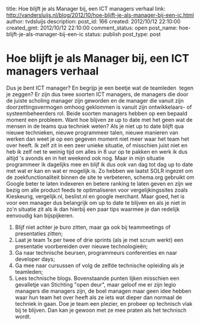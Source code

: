 title: Hoe blijft je als Manager bij, een ICT managers verhaal
link: http://vandersluijs.nl/blog/2012/10/hoe-blijft-je-als-manager-bij-een-ic.html
author: tvdsluijs
description: 
post_id: 166
created: 2012/10/12 22:10:00
created_gmt: 2012/10/12 22:10:00
comment_status: open
post_name: hoe-blijft-je-als-manager-bij-een-ic
status: publish
post_type: post

# Hoe blijft je als Manager bij, een ICT managers verhaal

Dus je bent ICT manager? En begrijp je een beetje wat de teamleden  tegen je zeggen? Er zijn dus twee soorten ICT managers, de managers die door de juiste scholing manager zijn geworden en de manager die vanuit zijn doorzettingsvermogen omhoog geklommen is vanuit zijn ontwikkelaars- of systeembeheerders rol. Beide soorten managers hebben op een bepaald moment een probleem. Want hoe blijven ze up to date met het geen wat de mensen in de teams qua techniek weten? Als je niet up to date blijft qua nieuwe technieken, nieuwe programmeer talen, nieuwe manieren van werken dan weet je op een gegeven moment niet meer waar het team het over heeft. Ik zelf zit in een zeer unieke situatie, of misschien juist niet en heb ik zelf net te weinig tijd om alles in 8 uur op te pakken en werk ik dus altijd 's avonds en in het weekend ook nog. Maar in mijn situatie programmeer ik dagelijks mee en blijf ik dus ook van dag tot dag up to date met wat er kan en wat er mogelijk is. Zo hebben we laatst SOLR ingezet om de zoekfunctionaliteit binnen de site te verbeteren, schema.org gebruikt om Google beter te laten indexeren en betere ranking te laten geven en zijn we bezig om alle product feeds te optimaliseren voor vergelijkingssites zoals Kieskeurig, vergelijk.nl, beslist.nl en google merchant. Maar goed, het is voor een manager dus belangrijk om up to date te blijven en als je niet in zo'n situatie zit als ik dan hierbij een paar tips waarmee je dan redelijk eenvoudig kan bijspijkeren. 

  1. Blijf niet achter je buro zitten, maar ga ook bij teammeetings of presentaties zitten;
  2. Laat je team 1x per twee of drie sprints (als je met scrum werkt) een presentatie voorbereiden over nieuwe technologieën;
  3. Ga naar technische beursen, programmeurs conferenties en naar developer days;
  4. Ga mee naar cursussen of volg de zelfde technische opleiding als je teamleden;
  5. Lees technische blogs.
Bovenstaande punten lijken misschien een gevalletje van Stichting "open deur", maar geloof me er zijn legio managers die managers zijn, de boel managen maar geen idee hebben waar hun team het over heeft als ze iets wat dieper dan normaal de techniek in gaan. Doe je team een plezier, en probeer op technisch vlak bij te blijven. Dan kan je gewoon met ze mee praten als het technisch wordt.